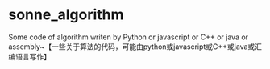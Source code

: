 # sonne_algorithm
Some code of algorithm writen by Python or javascript or C++ or java or assembly~【一些关于算法的代码，可能由python或javascript或C++或java或汇编语言写作】

